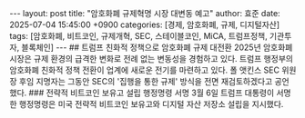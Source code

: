--- layout: post title: "암호화폐 규제혁명 시장 대변동 예고" author: 효준 date: 2025-07-04 15:45:00 +0900 categories: [경제, 암호화폐, 규제, 디지털자산] tags: [암호화폐, 비트코인, 규제개혁, SEC, 스테이블코인, MiCA, 트럼프정책, 기관투자, 블록체인] --- ## 트럼프 친화적 정책으로 암호화폐 규제 대전환 2025년 암호화폐 시장은 규제 환경의 급격한 변화로 전례 없는 변동성을 경험하고 있다. 트럼프 행정부의 암호화폐 친화적 정책 전환이 업계에 새로운 전기를 마련하고 있다. 폴 앳킨스 SEC 위원장 후임 지명자는 그동안 SEC의 '집행을 통한 규제' 방식을 전면 재검토하겠다고 공언했다. ### 전략적 비트코인 보유고 설립 행정명령 서명 3월 6일 트럼프 대통령이 서명한 행정명령은 미국 전략적 비트코인 보유고와 디지털 자산 저장소 설립을 지시했다.